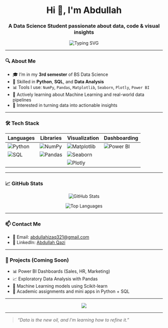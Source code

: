 <h1 align="center">Hi 👋, I'm Abdullah</h1>
<h3 align="center">A Data Science Student passionate about data, code & visual insights</h3>

<p align="center">
  <img src="https://readme-typing-svg.demolab.com/?lines=Data+Science+Student;Python+Lover;SQL+Explorer;Power+BI+Dashboard+Designer;Lifelong+Learner&font=Fira%20Code&center=true&width=440&height=45&pause=1000" alt="Typing SVG" />
</p>

---

### 🔍 About Me

- 🎓 I’m in my **3rd semester** of BS Data Science  
- 🐍 Skilled in **Python**, **SQL**, and **Data Analysis**  
- 📊 Tools I use: `NumPy`, `Pandas`, `Matplotlib`, `Seaborn`, `Plotly`, `Power BI`  
- 🚀 Actively learning about Machine Learning and real-world data pipelines  
- 🌱 Interested in turning data into actionable insights  

---

### 🛠️ Tech Stack

<div align="center">

| Languages | Libraries | Visualization | Dashboarding |
|----------|-----------|---------------|--------------|
| ![Python](https://img.shields.io/badge/-Python-3776AB?style=flat&logo=python&logoColor=white) | ![NumPy](https://img.shields.io/badge/-NumPy-013243?style=flat&logo=numpy) | ![Matplotlib](https://img.shields.io/badge/-Matplotlib-008080?style=flat) | ![Power BI](https://img.shields.io/badge/-Power%20BI-F2C811?style=flat&logo=power-bi&logoColor=black) |
| ![SQL](https://img.shields.io/badge/-SQL-4479A1?style=flat&logo=mysql&logoColor=white) | ![Pandas](https://img.shields.io/badge/-Pandas-150458?style=flat&logo=pandas) | ![Seaborn](https://img.shields.io/badge/-Seaborn-2b303a?style=flat) |   |
|   |   | ![Plotly](https://img.shields.io/badge/-Plotly-3f4f75?style=flat) |   |

</div>

---

### 📈 GitHub Stats

<div align="center">

![GitHub Stats](https://github-readme-stats.vercel.app/api?username=Abdullah-qazi-1&show_icons=true&theme=tokyonight&hide_border=true)

![Top Languages](https://github-readme-stats.vercel.app/api/top-langs/?username=Abdullah-qazi-1&layout=compact&theme=tokyonight&hide_border=true)

</div>

---

### 📫 Contact Me

- 📧 Email: [abdullahizaq321@gmail.com](mailto:abdullahizaq321@gmail.com)  
- 💼 LinkedIn: [Abdullah Qazi](https://www.linkedin.com/in/abdullah-qazi-6b7470331)

---

### 📂 Projects (Coming Soon)

- 📊 Power BI Dashboards (Sales, HR, Marketing)  
- 📈 Exploratory Data Analysis with Pandas  
- 🧠 Machine Learning models using Scikit-learn  
- 📝 Academic assignments and mini apps in Python + SQL  

---

<p align="center">
  <img src="https://github-profile-summary-cards.vercel.app/api/cards/profile-details?username=Abdullah-qazi-1&theme=tokyonight" />
</p>

---

> *“Data is the new oil, and I’m learning how to refine it.”*
